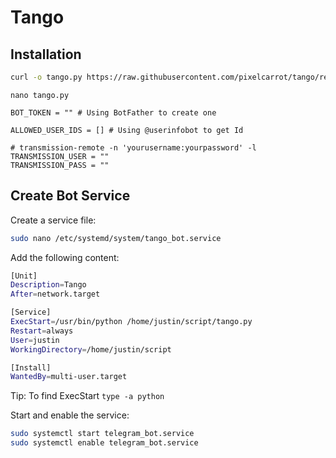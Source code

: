 # Tango

## Installation

```sh
curl -o tango.py https://raw.githubusercontent.com/pixelcarrot/tango/refs/heads/main/tango.py | curl -O https://raw.githubusercontent.com/pixelcarrot/tango/refs/heads/main/requirements.txt | pip install -r requirements.txt
```

`nano tango.py`

```
BOT_TOKEN = "" # Using BotFather to create one

ALLOWED_USER_IDS = [] # Using @userinfobot to get Id

# transmission-remote -n 'yourusername:yourpassword' -l
TRANSMISSION_USER = ""
TRANSMISSION_PASS = ""
```

## Create Bot Service

Create a service file:

```sh
sudo nano /etc/systemd/system/tango_bot.service
```

Add the following content:

```sh
[Unit]
Description=Tango
After=network.target

[Service]
ExecStart=/usr/bin/python /home/justin/script/tango.py
Restart=always
User=justin
WorkingDirectory=/home/justin/script

[Install]
WantedBy=multi-user.target
```

Tip: To find ExecStart `type -a python`

Start and enable the service:

```sh
sudo systemctl start telegram_bot.service
sudo systemctl enable telegram_bot.service
```
